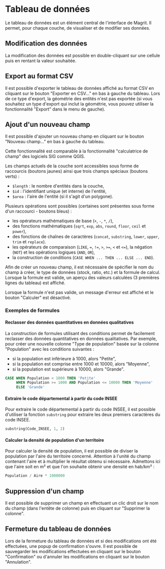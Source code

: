 # Tableau de données

Le tableau de données est un élément central de l'interface de Magrit.
Il permet, pour chaque couche, de visualiser et de modifier ses données.

<ZoomImg
    src="./data-table.png"
    alt="Tableau de données"
    caption="Tableau de données"
/>

## Modification des données

La modification des données est possible en double-cliquant sur une cellule puis en rentant la valeur souhaitée.

<ZoomImg
    src="./data-table-edit.png"
    alt="Tableau de données - Modification"
    caption="Tableau de données - Modification"
/>

## Export au format CSV

Il est possible d'exporter le tableau de données affiché au format CSV en cliquant sur le bouton "Exporter en CSV..." en bas à gauche du tableau.
Lors de ce type d'export, la géométrie des entités n'est pas exportée (si vous souhaitez un type d'export qui inclut la géométrie,
vous pouvez utiliser la fonctionnalité "Export" dans le menu de gauche).


## Ajout d'un nouveau champ

Il est possible d'ajouter un nouveau champ en cliquant sur le bouton "Nouveau champ..." en bas à gauche du tableau.

Cette fonctionnalité est comparable à la fonctionnalité "calculatrice de champ" des logiciels SIG comme QGIS.

<ZoomImg
    src="./data-table-new-field.png"
    alt="Tableau de données - Nouveau champ"
    caption="Tableau de données - Nouveau champ"
/>

Les champs actuels de la couche sont accessibles sous forme de raccourcis (boutons jaunes) ainsi que trois champs spéciaux (boutons verts) :

- `$length` : le nombre d'entités dans la couche,
- `$id` : l'identifiant unique (et interne) de l'entité,
- `$area` : l'aire de l'entité (si il s'agit d'un polygone).

Plusieurs opérations sont possibles (certaines sont présentes sous forme d'un raccourci - boutons bleus) :

- les opérateurs mathématiques de base (`+`, `-`, `*`, `/`),
- des fonctions mathématiques (`sqrt`, `exp`, `abs`, `round`, `floor`, `ceil` et `power`),
- des fonctions de chaînes de caractères (`concat`, `substring`, `lower`, `upper`, `trim` et `replace`).
- les opérateurs de comparaison (`LIKE`, `=`, `!=`, `>`, `>=`, `<` et `<=`), la négation (`NOT`) et les opérations logiques (`AND`, `OR`),
- la construction de conditions (`CASE WHEN ... THEN ... ELSE ... END`).

Afin de créer un nouveau champ, il est nécessaire de spécifier le nom du champ à créer, le type de données (stock, ratio, etc.) et la formule de calcul.
Lorsque la formule est valide, un aperçu des valeurs calculées (3 premières lignes du tableau) est affiché.

<ZoomImg
    src="./data-table-new-field-zoom.png"
    alt="Tableau de données - Nouveau champ avec formule valide"
    caption="Tableau de données - Nouveau champ avec formule valide"
/>


Lorsque la formule n'est pas valide, un message d'erreur est affiché et le bouton "Calculer" est désactivé.

<ZoomImg
    src="./data-table-invalid-formula1.png"
    alt="Tableau de données - Nouveau champ avec formule invalide"
    caption="Tableau de données - Nouveau champ avec formule invalide"
/>

<ZoomImg
    src="./data-table-invalid-formula2.png"
    alt="Tableau de données - Nouveau champ avec formule invalide"
    caption="Tableau de données - Nouveau champ avec formule invalide"
/>

### Exemples de formules

#### Reclasser des données quantitatives en données qualitatives

La construction de formules utilisant des conditions permet de facilement reclasser des données quantitatives en données qualitatives.
Par exemple, pour créer une nouvelle colonne "Type de population" basée sur la colonne "Population" avec les
conditions suivantes :

- si la population est inférieure à 1000, alors "Petite",
- si la population est comprise entre 1000 et 10000, alors "Moyenne",
- si la population est supérieure à 10000, alors "Grande".

```sql
CASE WHEN Population < 1000 THEN 'Petite'
     WHEN Population >= 1000 AND Population <= 10000 THEN 'Moyenne'
     ELSE 'Grande'
```

#### Extraire le code départemental à partir du code INSEE

Pour extraire le code départemental à partir du code INSEE, il est possible d'utiliser la fonction `substring` pour extraire les deux premiers caractères du code INSEE.

```sql
substring(Code_INSEE, 1, 2)
```

#### Calculer la densité de population d'un territoire

Pour calculer la densité de population, il est possible de diviser la population par l'aire du territoire concerné.
Attention à l'unité du champ contenant l'aire et à multiplier le résultat obtenu si nécessaire.
Admettons ici que l'aire soit en m² et que l'on souhaite obtenir une densité en hab/km² :

```sql
Population / Aire * 1000000
```

## Suppression d'un champ

Il est possible de supprimer un champ en effectuant un clic droit sur le nom du champ (dans l'entête de colonne) puis en cliquant sur "Supprimer la colonne".

## Fermeture du tableau de données

Lors de la fermeture du tableau de données et si des modifications ont été effectuées, une popup de confirmation s'ouvre.
Il est possible de sauvegarder les modifications effectuées en cliquant sur le bouton "Confirmation" ou d'annuler les modifications en cliquant sur le bouton "Annulation".
